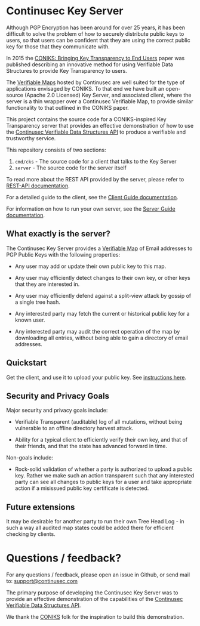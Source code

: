 # Continusec Key Server

Although PGP Encryption has been around for over 25 years, it has been difficult to solve the problem of how to securely distribute public keys to users, so that users can be confident that they are using the correct public key for those that they communicate with.

In 2015 the [CONIKS: Bringing Key Transparency to End Users](https://www.usenix.org/system/files/conference/usenixsecurity15/sec15-paper-melara.pdf) paper was published describing an innovative method for using Verifiable Data Structures to provide Key Transparency to users.

The [Verifiable Maps](https://www.continusec.com/product/verifiable-map) hosted by Continusec are well suited for the type of applications envisaged by CONIKS. To that end we have built an open-source (Apache 2.0 Licensed) Key Server, and associated client, where the server is a thin wrapper over a Continusec Verifiable Map, to provide similar functionality to that outlined in the CONIKS paper.

This project contains the source code for a CONIKS-inspired Key Transparency server that provides an effective demonstration of how to use the [Continusec Verifiable Data Structures API](https://www.continusec.com/) to produce a verifiable and trustworthy service.

This repository consists of two sections:

1. `cmd/cks` - The source code for a client that talks to the Key Server
2. `server` - The source code for the server itself

To read more about the REST API provided by the server, please refer to [REST-API documentation](REST-API.md).

For a detailed guide to the client, see the [Client Guide documentation](Client-Guide.md).

For information on how to run your own server, see the [Server Guide documentation](Server-Guide.md).

## What exactly is the server?

The Continusec Key Server provides a [Verifiable Map](https://www.continusec.com/product/verifiable-map) of Email addresses to PGP Public Keys with the following properties:

- Any user may add or update their own public key to this map.

- Any user may efficiently detect changes to their own key, or other keys that they are interested in.

- Any user may efficiently defend against a split-view attack by gossip of a single tree hash.

- Any interested party may fetch the current or historical public key for a known user.

- Any interested party may audit the correct operation of the map by downloading all entries, without being able to gain a directory of email addresses.

## Quickstart

Get the client, and use it to upload your public key. See [instructions here](Client-Guide.md).

## Security and Privacy Goals
Major security and privacy goals include:

- Verifiable Transparent (auditable) log of all mutations, without being vulnerable to an offline directory harvest attack.

- Ability for a typical client to efficiently verify their own key, and that of their friends, and that the state has advanced forward in time.


Non-goals include:

- Rock-solid validation of whether a party is authorized to upload a public key. Rather we make such an action transparent such that any interested party can see all changes to public keys for a user and take appropriate action if a misissued public key certificate is detected.

## Future extensions

It may be desirable for another party to run their own Tree Head Log - in such a way all audited map states could be added there for efficient checking by clients.

# Questions / feedback?

For any questions / feedback, please open an issue in Github, or send mail to: <support@continusec.com>

The primary purpose of developing the Continusec Key Server was to provide an effective demonstration of the capabilities of the [Continusec Verifiable Data Structures API](https://www.continusec.com/).

We thank the [CONIKS](https://www.usenix.org/system/files/conference/usenixsecurity15/sec15-paper-melara.pdf) folk for the inspiration to build this demonstration.

